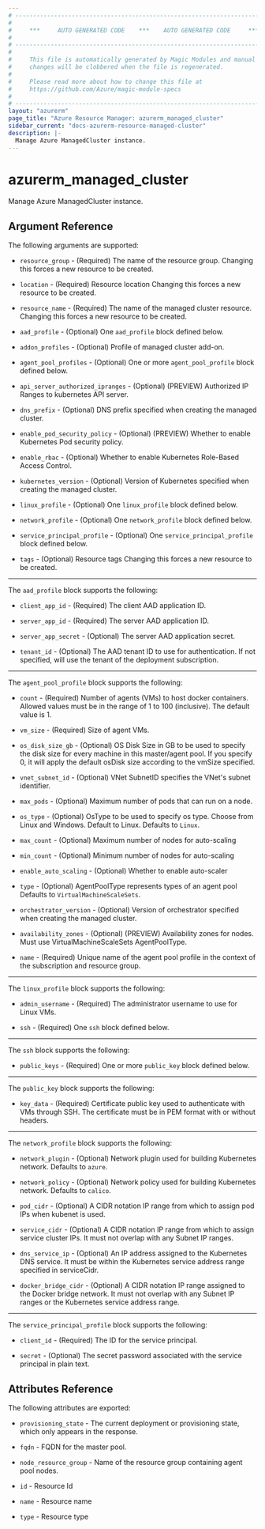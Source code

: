 ```yaml
---
# ----------------------------------------------------------------------------
#
#     ***     AUTO GENERATED CODE    ***    AUTO GENERATED CODE     ***
#
# ----------------------------------------------------------------------------
#
#     This file is automatically generated by Magic Modules and manual
#     changes will be clobbered when the file is regenerated.
#
#     Please read more about how to change this file at
#     https://github.com/Azure/magic-module-specs
#
# ----------------------------------------------------------------------------
layout: "azurerm"
page_title: "Azure Resource Manager: azurerm_managed_cluster"
sidebar_current: "docs-azurerm-resource-managed-cluster"
description: |-
  Manage Azure ManagedCluster instance.
---
```


# azurerm_managed_cluster

Manage Azure ManagedCluster instance.


## Argument Reference

The following arguments are supported:

* `resource_group` - (Required) The name of the resource group. Changing this forces a new resource to be created.

* `location` - (Required) Resource location Changing this forces a new resource to be created.

* `resource_name` - (Required) The name of the managed cluster resource. Changing this forces a new resource to be created.

* `aad_profile` - (Optional) One `aad_profile` block defined below.

* `addon_profiles` - (Optional) Profile of managed cluster add-on.

* `agent_pool_profiles` - (Optional) One or more `agent_pool_profile` block defined below.

* `api_server_authorized_ipranges` - (Optional) (PREVIEW) Authorized IP Ranges to kubernetes API server.

* `dns_prefix` - (Optional) DNS prefix specified when creating the managed cluster.

* `enable_pod_security_policy` - (Optional) (PREVIEW) Whether to enable Kubernetes Pod security policy.

* `enable_rbac` - (Optional) Whether to enable Kubernetes Role-Based Access Control.

* `kubernetes_version` - (Optional) Version of Kubernetes specified when creating the managed cluster.

* `linux_profile` - (Optional) One `linux_profile` block defined below.

* `network_profile` - (Optional) One `network_profile` block defined below.

* `service_principal_profile` - (Optional) One `service_principal_profile` block defined below.

* `tags` - (Optional) Resource tags Changing this forces a new resource to be created.

---

The `aad_profile` block supports the following:

* `client_app_id` - (Required) The client AAD application ID.

* `server_app_id` - (Required) The server AAD application ID.

* `server_app_secret` - (Optional) The server AAD application secret.

* `tenant_id` - (Optional) The AAD tenant ID to use for authentication. If not specified, will use the tenant of the deployment subscription.

---

The `agent_pool_profile` block supports the following:

* `count` - (Required) Number of agents (VMs) to host docker containers. Allowed values must be in the range of 1 to 100 (inclusive). The default value is 1.

* `vm_size` - (Required) Size of agent VMs.

* `os_disk_size_gb` - (Optional) OS Disk Size in GB to be used to specify the disk size for every machine in this master/agent pool. If you specify 0, it will apply the default osDisk size according to the vmSize specified.

* `vnet_subnet_id` - (Optional) VNet SubnetID specifies the VNet's subnet identifier.

* `max_pods` - (Optional) Maximum number of pods that can run on a node.

* `os_type` - (Optional) OsType to be used to specify os type. Choose from Linux and Windows. Default to Linux. Defaults to `Linux`.

* `max_count` - (Optional) Maximum number of nodes for auto-scaling

* `min_count` - (Optional) Minimum number of nodes for auto-scaling

* `enable_auto_scaling` - (Optional) Whether to enable auto-scaler

* `type` - (Optional) AgentPoolType represents types of an agent pool Defaults to `VirtualMachineScaleSets`.

* `orchestrator_version` - (Optional) Version of orchestrator specified when creating the managed cluster.

* `availability_zones` - (Optional) (PREVIEW) Availability zones for nodes. Must use VirtualMachineScaleSets AgentPoolType.

* `name` - (Required) Unique name of the agent pool profile in the context of the subscription and resource group.

---

The `linux_profile` block supports the following:

* `admin_username` - (Required) The administrator username to use for Linux VMs.

* `ssh` - (Required) One `ssh` block defined below.


---

The `ssh` block supports the following:

* `public_keys` - (Required) One or more `public_key` block defined below.


---

The `public_key` block supports the following:

* `key_data` - (Required) Certificate public key used to authenticate with VMs through SSH. The certificate must be in PEM format with or without headers.

---

The `network_profile` block supports the following:

* `network_plugin` - (Optional) Network plugin used for building Kubernetes network. Defaults to `azure`.

* `network_policy` - (Optional) Network policy used for building Kubernetes network. Defaults to `calico`.

* `pod_cidr` - (Optional) A CIDR notation IP range from which to assign pod IPs when kubenet is used.

* `service_cidr` - (Optional) A CIDR notation IP range from which to assign service cluster IPs. It must not overlap with any Subnet IP ranges.

* `dns_service_ip` - (Optional) An IP address assigned to the Kubernetes DNS service. It must be within the Kubernetes service address range specified in serviceCidr.

* `docker_bridge_cidr` - (Optional) A CIDR notation IP range assigned to the Docker bridge network. It must not overlap with any Subnet IP ranges or the Kubernetes service address range.

---

The `service_principal_profile` block supports the following:

* `client_id` - (Required) The ID for the service principal.

* `secret` - (Optional) The secret password associated with the service principal in plain text.

## Attributes Reference

The following attributes are exported:

* `provisioning_state` - The current deployment or provisioning state, which only appears in the response.

* `fqdn` - FQDN for the master pool.

* `node_resource_group` - Name of the resource group containing agent pool nodes.

* `id` - Resource Id

* `name` - Resource name

* `type` - Resource type
